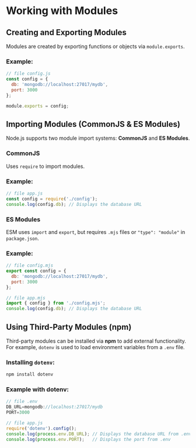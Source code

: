 # Working with Modules

## Creating and Exporting Modules

Modules are created by exporting functions or objects via `module.exports`.

### Example:
```javascript
// file config.js
const config = {
  db: 'mongodb://localhost:27017/mydb',
  port: 3000
};

module.exports = config;
```

## Importing Modules (CommonJS & ES Modules)

Node.js supports two module import systems: **CommonJS** and **ES Modules**.

### CommonJS
Uses `require` to import modules.

### Example:
```javascript
// file app.js
const config = require('./config');
console.log(config.db); // Displays the database URL
```

### ES Modules
ESM uses `import` and `export`, but requires `.mjs` files or `"type": "module"` in `package.json`.

### Example:
```javascript
// file config.mjs
export const config = {
  db: 'mongodb://localhost:27017/mydb',
  port: 3000
};
```
```javascript
// file app.mjs
import { config } from './config.mjs';
console.log(config.db); // Displays the database URL
```

## Using Third-Party Modules (npm)

Third-party modules can be installed via **npm** to add external functionality. For example, `dotenv` is used to load environment variables from a `.env` file.

### Installing `dotenv`:
```bash
npm install dotenv
```

### Example with dotenv:
```javascript
// file .env
DB_URL=mongodb://localhost:27017/mydb
PORT=3000
```
```javascript
// file app.js
require('dotenv').config();
console.log(process.env.DB_URL); // Displays the database URL from .env
console.log(process.env.PORT);   // Displays the port from .env
```